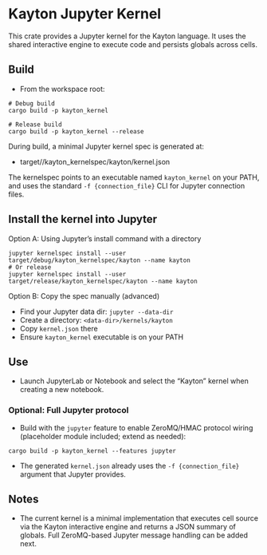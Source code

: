 # Kayton Jupyter Kernel

This crate provides a Jupyter kernel for the Kayton language. It uses the shared interactive engine to execute code and persists globals across cells.

## Build

- From the workspace root:

```
# Debug build
cargo build -p kayton_kernel

# Release build
cargo build -p kayton_kernel --release
```

During build, a minimal Jupyter kernel spec is generated at:

- target/<profile>/kayton_kernelspec/kayton/kernel.json

The kernelspec points to an executable named `kayton_kernel` on your PATH, and uses the standard `-f {connection_file}` CLI for Jupyter connection files.

## Install the kernel into Jupyter

Option A: Using Jupyter’s install command with a directory

```
jupyter kernelspec install --user target/debug/kayton_kernelspec/kayton --name kayton
# Or release
jupyter kernelspec install --user target/release/kayton_kernelspec/kayton --name kayton
```

Option B: Copy the spec manually (advanced)

- Find your Jupyter data dir: `jupyter --data-dir`
- Create a directory: `<data-dir>/kernels/kayton`
- Copy `kernel.json` there
- Ensure `kayton_kernel` executable is on your PATH

## Use

- Launch JupyterLab or Notebook and select the “Kayton” kernel when creating a new notebook.

### Optional: Full Jupyter protocol

- Build with the `jupyter` feature to enable ZeroMQ/HMAC protocol wiring (placeholder module included; extend as needed):

```
cargo build -p kayton_kernel --features jupyter
```

- The generated `kernel.json` already uses the `-f {connection_file}` argument that Jupyter provides.

## Notes

- The current kernel is a minimal implementation that executes cell source via the Kayton interactive engine and returns a JSON summary of globals. Full ZeroMQ-based Jupyter message handling can be added next.
